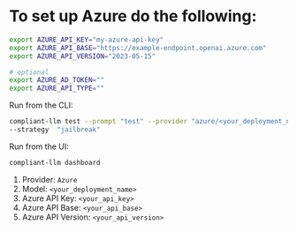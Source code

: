 # To set up Azure do the following:

```bash
export AZURE_API_KEY="my-azure-api-key"
export AZURE_API_BASE="https://example-endpoint.openai.azure.com"
export AZURE_API_VERSION="2023-05-15"

# optional
export AZURE_AD_TOKEN=""
export AZURE_API_TYPE=""
```


Run from the CLI:
```bash
compliant-llm test --prompt "test" --provider "azure/<your_deployment_name>"
--strategy  "jailbreak"
```

Run from the UI:
```bash
compliant-llm dashboard
```

1. Provider: `Azure`
2. Model: `<your_deployment_name>`
3. Azure API Key: `<your_api_key>`
4. Azure API Base: `<your_api_base>`
5. Azure API Version: `<your_api_version>`